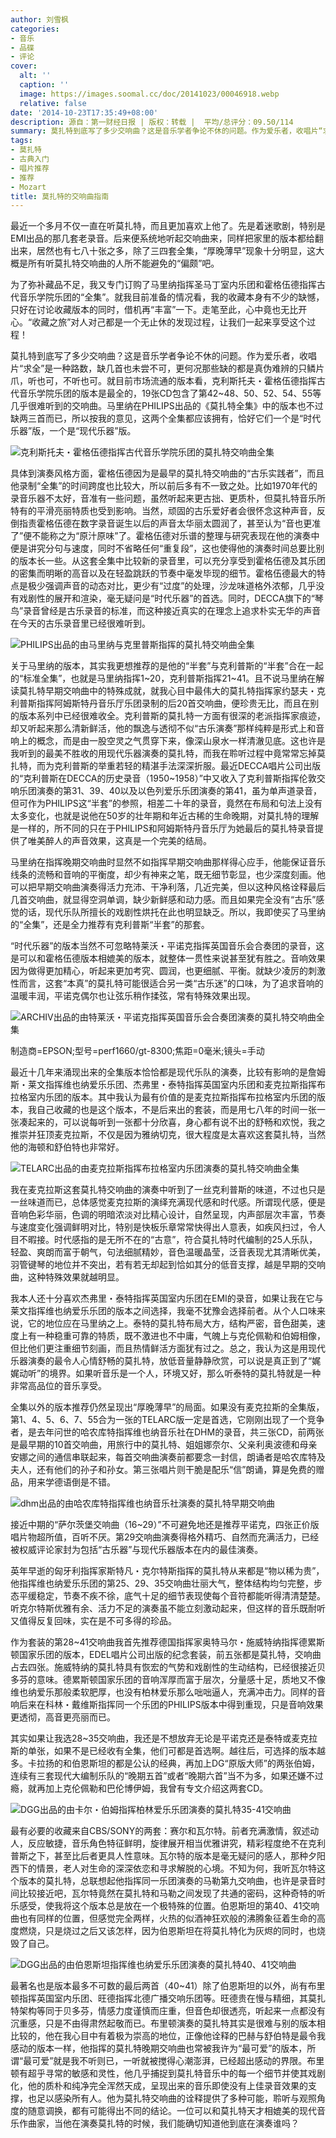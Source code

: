 ```yaml
---
author: 刘雪枫
categories:
- 音乐
- 品碟
- 评论
cover:
  alt: ''
  caption: ''
  image: https://images.soomal.cc/doc/20141023/00046918.webp
  relative: false
date: '2014-10-23T17:35:49+08:00'
description: 源自：第一财经日报 | 版权：转载 |  平均/总评分：09.50/114
summary: 莫扎特到底写了多少交响曲？这是音乐学者争论不休的问题。作为爱乐者，收唱片“求全”是一种路数，缺几首也未尝不可，更何况那些缺的都是真伪难辨的只鳞片爪，听也可，不听也可。就目前市场流通的版本看，克利斯托夫・霍格伍德指挥古代音乐学院乐团的版本是最全的……
tags:
- 莫扎特
- 古典入门
- 唱片推荐
- 推荐
- Mozart
title: 莫扎特的交响曲指南
---
```


最近一个多月不仅一直在听莫扎特，而且更加喜欢上他了。先是着迷歌剧，特别是EMI出品的那几套老录音。后来便系统地听起交响曲来，同样把家里的版本都给翻出来，居然也有七八十张之多，除了三四套全集，“厚晚薄早”现象十分明显，这大概是所有听莫扎特交响曲的人所不能避免的“偏颇”吧。

为了弥补藏品不足，我又专门订购了马里纳指挥圣马丁室内乐团和霍格伍德指挥古代音乐学院乐团的“全集”。就我目前准备的情况看，我的收藏本身有不少的缺憾，只好在讨论收藏版本的同时，借机再“丰富”一下。走笔至此，心中竟也无比开心。“收藏之旅”对人对己都是一个无止休的发现过程，让我们一起来享受这个过程！

莫扎特到底写了多少交响曲？这是音乐学者争论不休的问题。作为爱乐者，收唱片“求全”是一种路数，缺几首也未尝不可，更何况那些缺的都是真伪难辨的只鳞片爪，听也可，不听也可。就目前市场流通的版本看，克利斯托夫・霍格伍德指挥古代音乐学院乐团的版本是最全的，19张CD包含了第42~48、50、52、54、55等几乎很难听到的交响曲。马里纳在PHILIPS出品的《莫扎特全集》中的版本也不过缺两三首而已，所以按我的意见，这两个全集都应该拥有，恰好它们一个是“时代乐器”版，一个是“现代乐器”版。

![克利斯托夫・霍格伍德指挥古代音乐学院乐团的莫扎特交响曲全集](https://images.soomal.cc/doc/20141023/00046911_01.webp)





具体到演奏风格方面，霍格伍德因为是最早的莫扎特交响曲的“古乐实践者”，而且他录制“全集”的时间跨度也比较大，所以前后多有不一致之处。比如1970年代的录音乐器不太好，音准有一些问题，虽然听起来更古拙、更质朴，但莫扎特音乐所特有的平滑亮丽特质也受到影响。当然，顽固的古乐爱好者会很怀念这种声音，反倒指责霍格伍德在数字录音诞生以后的声音太华丽太圆润了，甚至认为“音也更准了”便不能称之为“原汁原味”了。霍格伍德对乐谱的整理与研究表现在他的演奏中便是讲究分句与速度，同时不省略任何“重复段”，这也使得他的演奏时间总要比别的版本长一些。从这套全集中比较新的录音里，可以充分享受到霍格伍德及其乐团的密集而明晰的高音以及在轻盈跳跃的节奏中毫发毕现的细节。霍格伍德最大的特点是极少强调声音的动态对比，更少有“过度”的处理，沙龙味道格外浓郁，几乎没有戏剧性的展开和渲染，毫无疑问是“时代乐器”的首选。同时，DECCA旗下的“琴鸟”录音曾经是古乐录音的标准，而这种接近真实的在理念上追求朴实无华的声音在今天的古乐录音里已经很难听到。

![PHILIPS出品的由马里纳与克里普斯指挥的莫扎特交响曲全集](https://images.soomal.cc/doc/20141023/00046912_01.webp)





关于马里纳的版本，其实我更想推荐的是他的“半套”与克利普斯的“半套”合在一起的“标准全集”，也就是马里纳指挥1~20，克利普斯指挥21~41。且不说马里纳在解读莫扎特早期交响曲中的特殊成就，就我心目中最伟大的莫扎特指挥家约瑟夫・克利普斯指挥阿姆斯特丹音乐厅乐团录制的后20首交响曲，便珍贵无比，而且在别的版本系列中已经很难收全。克利普斯的莫扎特一方面有很深的老派指挥家痕迹，却又听起来那么清新鲜活，他的飘逸与透彻不似“古乐演奏”那样纯粹是形式上和音响上的概念，而是由一股空灵之气贯穿下来，像深山泉水一样清澈见底。这也许是我听到的最美不胜收的用现代乐器演奏的莫扎特，而我在聆听过程中竟常常忘掉莫扎特，而为克利普斯的举重若轻的精湛手法深深折服。最近DECCA唱片公司出版的“克利普斯在DECCA的历史录音（1950~1958）”中又收入了克利普斯指挥伦敦交响乐团演奏的第31、39、40以及以色列爱乐乐团演奏的第41，虽为单声道录音，但可作为PHILIPS这“半套”的参照，相差二十年的录音，竟然在布局和句法上没有太多变化，也就是说他在50岁的壮年期和年近古稀的生命晚期，对莫扎特的理解是一样的，所不同的只在于PHILIPS和阿姆斯特丹音乐厅为她最后的莫扎特录音提供了唯美醉人的声音效果，这真是一个完美的结局。

马里纳在指挥晚期交响曲时显然不如指挥早期交响曲那样得心应手，他能保证音乐线条的流畅和音响的平衡度，却少有神来之笔，既无细节彰显，也少深度刻画。他可以把早期交响曲演奏得活力充沛、干净利落，几近完美，但以这种风格诠释最后几首交响曲，就显得空洞单调，缺少新鲜感和动力感。而且如果完全没有“古乐”感觉的话，现代乐队所擅长的戏剧性烘托在此也明显缺乏。所以，我即使买了马里纳的“全集”，还是全力推荐有克利普斯“半套”的那套。

“时代乐器”的版本当然不可忽略特莱沃・平诺克指挥英国音乐会合奏团的录音，这是可以和霍格伍德版本相媲美的版本，就整体一贯性来说甚至犹有胜之。音响效果因为做得更加精心，听起来更加考究、圆润，也更细腻、平衡。就缺少凌厉的刺激性而言，这套“本真”的莫扎特可能很适合另一类“古乐迷”的口味，为了追求音响的温暖丰润，平诺克偶尔也让弦乐稍作揉弦，常有特殊效果出现。

![ARCHIV出品的由特莱沃・平诺克指挥英国音乐会合奏团演奏的莫扎特交响曲全集](https://images.soomal.cc/doc/20141023/00046913.webp)

制造商=EPSON;型号=perf1660/gt-8300;焦距=0毫米;镜头=手动



最近十几年来涌现出来的全集版本恰恰都是现代乐队的演奏，比较有影响的是詹姆斯・莱文指挥维也纳爱乐乐团、杰弗里・泰特指挥英国室内乐团和麦克拉斯指挥布拉格室内乐团的版本。其中我认为最有价值的是麦克拉斯指挥布拉格室内乐团的版本，我自己收藏的也是这个版本，不是后来出的套装，而是用七八年的时间一张一张凑起来的，可以说每听到一张都十分欣喜，身心都有说不出的舒畅和欢悦，我之推崇并狂顶麦克拉斯，不仅是因为雅纳切克，很大程度是太喜欢这套莫扎特，当然他的海顿和舒伯特也非常好。

![TELARC出品的由麦克拉斯指挥布拉格室内乐团演奏的莫扎特交响曲全集](https://images.soomal.cc/doc/20141023/00046914_01.webp)





我在麦克拉斯这套莫扎特交响曲的演奏中听到了一丝克利普斯的味道，不过也只是一丝味道而已，总体感觉麦克拉斯的演绎充满现代感和时代感。所谓现代感，便是音响色彩华丽，色调的明暗浓淡对比精心设计，自然呈现，内声部层次丰富，节奏与速度变化强调鲜明对比，特别是快板乐章常常快得出人意表，如疾风扫过，令人目不暇接。时代感指的是无所不在的“古意”，符合莫扎特时代编制的25人乐队，轻盈、爽朗而富于朝气，句法细腻精妙，音色温暖晶莹，泛音表现尤其清晰优美，羽管键琴的地位并不突出，若有若无却起到恰如其分的低音支撑，越是早期的交响曲，这种特殊效果就越明显。

我本人还十分喜欢杰弗里・泰特指挥英国室内乐团在EMI的录音，如果让我在它与莱文指挥维也纳爱乐乐团的版本之间选择，我毫不犹豫会选择前者。从个人口味来说，它的地位应在马里纳之上。泰特的莫扎特布局大方，结构严密，音色甜美，速度上有一种稳重可靠的特质，既不激进也不中庸，气魄上与克伦佩勒和伯姆相像，但比他们更注重细节刻画，而且热情鲜活方面犹有过之。总之，我认为这是用现代乐器演奏的最令人心情舒畅的莫扎特，放低音量静静欣赏，可以说是真正到了“娓娓动听”的境界。如果听音乐是一个人，环境又好，那么听泰特的莫扎特就是一种非常高品位的音乐享受。

全集以外的版本推荐仍然呈现出“厚晚薄早”的局面。如果没有麦克拉斯的全集版，第1、4、5、6、7、55合为一张的TELARC版一定是首选，它刚刚出现了一个竞争者，是去年问世的哈农库特指挥维也纳音乐社在DHM的录音，共三张CD，前两张是最早期的10首交响曲，用旅行中的莫扎特、姐姐娜奈尔、父亲利奥波德和母亲安娜之间的通信串联起来，每首交响曲演奏前都要念一封信，朗诵者是哈农库特及夫人，还有他们的孙子和孙女。第三张唱片则干脆是配乐“信”朗诵，算是免费的赠品，用来学德语倒是不错。

![dhm出品的由哈农库特指挥维也纳音乐社演奏的莫扎特早期交响曲](https://images.soomal.cc/doc/20141023/00046915.webp)





接近中期的“萨尔茨堡交响曲（16~29）”不可避免地还是推荐平诺克，四张正价版唱片物超所值，百听不厌。第29交响曲演奏得格外精巧、自然而充满活力，已经被权威评论家封为包括“古乐器”与现代乐器版本在内的最佳演奏。

英年早逝的匈牙利指挥家斯特凡・克尔特斯指挥的莫扎特从来都是“物以稀为贵”，他指挥维也纳爱乐乐团的第25、29、35交响曲壮丽大气，整体结构均匀完整，步态平缓稳定，节奏不疾不徐，底气十足的细节表现使每个音符都能听得清清楚楚。听克尔特斯优雅有余、活力不足的演奏虽不能立刻激动起来，但这样的音乐既耐听又值得反复回味，实在是不可多得的珍品。

作为套装的第28~41交响曲我首先推荐德国指挥家奥特马尔・施威特纳指挥德累斯顿国家乐团的版本，EDEL唱片公司出版的纪念套装，前五张都是莫扎特，交响曲占去四张。施威特纳的莫扎特具有恢宏的气势和戏剧性的生动结构，已经很接近贝多芬的意味。德累斯顿国家乐团的音响浑厚而富于层次，分量感十足，质地又不像维也纳爱乐那般柔软肥厚，也没有柏林爱乐那么咄咄逼人，充满冲击力。同样的音响后来在科林・戴维斯指挥同一个乐团的PHILIPS版本中得到重现，只是音响效果更透彻，高音更亮丽而已。

其实如果让我选28~35交响曲，我还是不想放弃无论是平诺克还是泰特或麦克拉斯的单张，如果不是已经收有全集，他们可都是首选啊。越往后，可选择的版本越多。卡拉扬的和伯恩斯坦的都是公认的经典，再加上DG“原版大师”的两张伯姆，连续有三套现代大编制乐队的“晚期五首”或者“晚期六首”当不为多，如果还嫌不过瘾，就再加上克伦佩勒和巴伦博伊姆，我曾有专文介绍这两套CD。

![DGG出品的由卡尔・伯姆指挥柏林爱乐乐团演奏的莫扎特35-41交响曲](https://images.soomal.cc/doc/20141023/00046916.webp)





最有必要的收藏来自CBS/SONY的两套：赛尔和瓦尔特。前者充满激情，叙述动人，反应敏捷，音乐角色特征鲜明，旋律展开相当优雅讲究，精彩程度绝不在克利普斯之下，甚至比后者更具人性意味。瓦尔特的版本是毫无疑问的感人，那种夕阳西下的情景，老人对生命的深深依恋和寻求解脱的心境。不知为何，我听瓦尔特这个版本的莫扎特，总联想起他指挥同一乐团演奏的马勒第九交响曲，也许是录音时间比较接近吧，瓦尔特竟然在莫扎特和马勒之间发现了共通的密码，这种奇特的听乐感受，使我将这个版本总是放在一个极特殊的位置。伯恩斯坦的第40、41交响曲也有同样的位置，但感觉完全两样，火热的似酒神狂欢般的沸腾象征着生命的高度燃烧，只是烧过之后又该怎样，因为伯恩斯坦在将莫扎特化为灰烬的同时，也烧毁了自己。

![DGG出品的由伯恩斯坦指挥维也纳爱乐乐团演奏的莫扎特40、41交响曲](https://images.soomal.cc/doc/20141023/00046917_01.webp)





最著名也是版本最多不可数的最后两首（40~41）除了伯恩斯坦的以外，尚有布里顿指挥英国室内乐团、旺德指挥北德广播交响乐团等。旺德贵在慢与精细，其莫扎特架构等同于贝多芬，情感力度谨慎而庄重，但音色却很透亮，听起来一点都没有沉重感，只是不由得肃然起敬而已。布里顿演奏的莫扎特其实是很难与别的版本相比较的，他在我心目中有着极为崇高的地位，正像他诠释的巴赫与舒伯特是最令我感动的版本一样，他指挥的莫扎特晚期交响曲也常被我许为“最可爱”的版本，所谓“最可爱”就是我不听则已，一听就被搅得心潮澎湃，已经超出感动的界限。布里顿有超乎寻常的敏感和灵性，他几乎捕捉到莫扎特音乐中的每一个细节并使其戏剧化，他的质朴和纯净完全浑然天成，呈现出来的音乐即使没有上佳录音效果的支撑，也足以感染所有人。他为莫扎特交响曲的诠释提供了多种可能，聆听与观照角度的随意调换，都有可能得出不同的结论。一位可以和莫扎特天才相媲美的现代音乐作曲家，当他在演奏莫扎特的时候，我们能确切知道他到底在演奏谁吗？